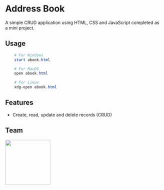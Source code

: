# Address Book

A simple CRUD application using HTML, CSS and JavaScript completed as a mini project.

## Usage

```powershell
    # For Windows
    start abook.html
```
```powershell
    # For MacOS
    open abook.html
```
```powershell
    # For Linux
    xdg-open abook.html
```

## Features

- Create, read, update and delete records (CRUD)

## Team

<a href = "https://github.com/amulifts"><img src = "https://avatars.githubusercontent.com/u/49828737?v=4" width="144"></a>
